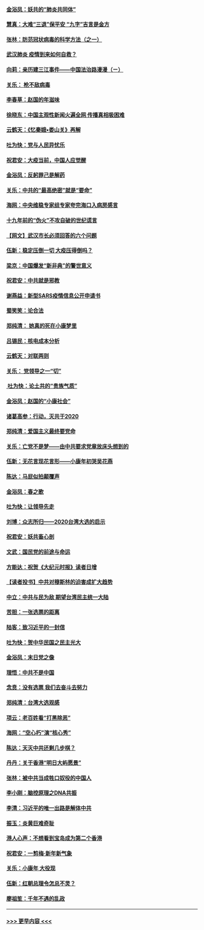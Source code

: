 #### [金浴凤：妖共的“肺炎共同体”](../pages/nsc993/n11829448.md?t=01300801) 
#### [慧真：大难“三退”保平安 “九字”吉言是金方](../pages/nsc993/n11829501.md?t=01300801) 
#### [张林：防范冠状病毒的科学方法（之一）](../pages/nsc993/n11828618.md?t=01300801) 
#### [武汉肺炎 疫情到来如何自救？](../pages/nsc993/n11827632.md?t=01300801) 
#### [向莉：亲历建三江事件——中国法治路漫漫（ㄧ）](../pages/nsc993/n11827190.md?t=01300801) 
#### [关乐： 枪不敌病毒](../pages/nsc993/n11826746.md?t=01300801) 
#### [李春草：赵国的年滋味](../pages/nsc993/n11826321.md?t=01300801) 
#### [徐晓东：中国主观性新闻火遍全网 传播真相极困难](../pages/nsc993/n11826508.md?t=01300801) 
#### [云鹤天：《忆秦娥▪娄山关》再解](../pages/nsc993/n11824682.md?t=01300801) 
#### [吐为快：党与人民异忧乐](../pages/nsc993/n11824660.md?t=01300801) 
#### [祝君安：大疫当前，中国人应觉醒](../pages/nsc993/n11821946.md?t=01300801) 
#### [金浴凤：反躬罪己是解药](../pages/nsc993/n11820280.md?t=01300801) 
#### [关乐：中共的“最高绝密”就是“要命”](../pages/nsc993/n11816946.md?t=01300801) 
#### [海网：中央维稳专家组专家夸完海口入病房感言](../pages/nsc993/n11815138.md?t=01300801) 
#### [十九年前的“伪火”不攻自破的世纪谎言](../pages/nsc993/n11813238.md?t=01300801) 
#### [【网文】武汉市长必须回答的六个问题](../pages/nsc993/n11813848.md?t=01300801) 
#### [伍新：稳定压倒一切 大疫压得倒吗？](../pages/nsc993/n11812634.md?t=01300801) 
#### [梁京：中国爆发“新非典”的警世意义](../pages/nsc993/n11812554.md?t=01300801) 
#### [祝君安：中共就是邪教](../pages/nsc993/n11812431.md?t=01300801) 
#### [谢燕益：新型SARS疫情信息公开申请书](../pages/nsc993/n11808840.md?t=01300801) 
#### [蜀笑笑：论合法](../pages/nsc993/n11808064.md?t=01300801) 
#### [郑纯清： 她真的死在小康梦里](../pages/nsc993/n11806623.md?t=01300801) 
#### [吕锡民：核电成本分析](../pages/nsc993/n11806284.md?t=01300801) 
#### [云鹤天：对联两则](../pages/nsc993/n11805957.md?t=01300801) 
#### [关乐： 党领导之一“切”](../pages/nsc993/n11804505.md?t=01300801) 
#### [ 吐为快：论土共的“贵族气质”](../pages/nsc993/n11804490.md?t=01300801) 
#### [金浴凤：赵国的“小康社会”](../pages/nsc993/n11804452.md?t=01300801) 
#### [诸葛高参：行动，灭共于2020](../pages/nsc993/n11804120.md?t=01300801) 
#### [郑纯清：爱国主义最终要党命](../pages/nsc993/n11802197.md?t=01300801) 
#### [关乐：亡党不是梦——由中共要求党章放床头想到的](../pages/nsc993/n11802156.md?t=01300801) 
#### [伍新：无花言现花言形——小康年初哭吴花燕](../pages/nsc993/n11800044.md?t=01300801) 
#### [陈达：马屁似拍颠覆声](../pages/nsc993/n11800010.md?t=01300801) 
#### [金浴凤：春之歌](../pages/nsc993/n11797687.md?t=01300801) 
#### [吐为快：让领导先走](../pages/nsc993/n11797512.md?t=01300801) 
#### [刘博：众志所归——2020台湾大选的启示](../pages/nsc993/n11796878.md?t=01300801) 
#### [祝君安：妖共畜心剖](../pages/nsc993/n11794273.md?t=01300801) 
#### [文武：国民党的前途与命运](../pages/nsc993/n11794198.md?t=01300801) 
#### [方能达：祝贺《大纪元时报》读者日增](../pages/nsc993/n11793807.md?t=01300801) 
#### [【读者投书】中共对穆斯林的迫害成扩大趋势](../pages/nsc993/n11791371.md?t=01300801) 
#### [中立：中共与民为敌 期望台湾民主统一大陆](../pages/nsc993/n11790392.md?t=01300801) 
#### [苦胆：一张选票的距离](../pages/nsc993/n11788914.md?t=01300801) 
#### [陆客：致习近平的一封信](../pages/nsc993/n11788867.md?t=01300801) 
#### [吐为快：贺中华民国之民主光大](../pages/nsc993/n11788618.md?t=01300801) 
#### [金浴凤：末日党之像](../pages/nsc993/n11787475.md?t=01300801) 
#### [理悟：中共不是中国](../pages/nsc993/n11787463.md?t=01300801) 
#### [念贲：没有选票  我们去奋斗去努力](../pages/nsc993/n11787398.md?t=01300801) 
#### [郑纯清：台湾大选观感](../pages/nsc993/n11786210.md?t=01300801) 
#### [项云：老百姓看“打黑除恶”](../pages/nsc993/n11785398.md?t=01300801) 
#### [海网：“空心朽”演“核心秀”](../pages/nsc993/n11783874.md?t=01300801) 
#### [陈达：天灭中共还剩几步棋？](../pages/nsc993/n11783719.md?t=01300801) 
#### [丹丹：关于香港“明日大屿愿景”](../pages/nsc993/n11783273.md?t=01300801) 
#### [张林：被中共当成牲口奴役的中国人](../pages/nsc993/n11782397.md?t=01300801) 
#### [李小刚：脑控原理之DNA共振](../pages/nsc993/n11780962.md?t=01300801) 
#### [李清：习近平的唯一出路是解体中共](../pages/nsc993/n11780866.md?t=01300801) 
#### [振玉：炎黄巨难奇耻](../pages/nsc993/n11779632.md?t=01300801) 
#### [港人心声：不想看到宝岛成为第二个香港](../pages/nsc993/n11778817.md?t=01300801) 
#### [祝君安：一剪梅‧新年新气象](../pages/nsc993/n11776340.md?t=01300801) 
#### [关乐：小康年 大役现](../pages/nsc993/n11774213.md?t=01300801) 
#### [伍新：红朝总理令怎总不灵？](../pages/nsc993/n11770813.md?t=01300801) 
#### [廖祖笙：千年不遇的乱政](../pages/nsc993/n11770373.md?t=01300801) 

----
#### [ >>> 更早内容 <<< ](../indexes/nsc993-earlier.md)

